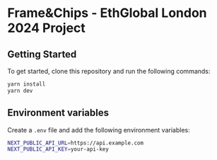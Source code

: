 # Frame&Chips - EthGlobal London 2024 Project

## Getting Started

To get started, clone this repository and run the following commands:

```bash
yarn install
yarn dev
```

## Environment variables

Create a `.env` file and add the following environment variables:

```bash
NEXT_PUBLIC_API_URL=https://api.example.com
NEXT_PUBLIC_API_KEY=your-api-key
```
